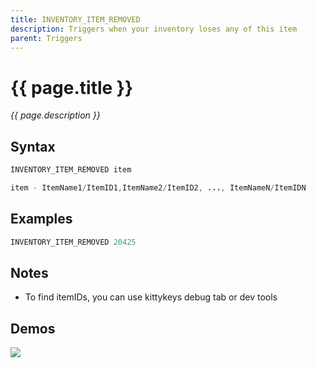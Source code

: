 ```yaml
---
title: INVENTORY_ITEM_REMOVED
description: Triggers when your inventory loses any of this item
parent: Triggers
---
```


# {{ page.title }}

_{{ page.description }}_

## Syntax

```java
INVENTORY_ITEM_REMOVED item 

item - ItemName1/ItemID1,ItemName2/ItemID2, ..., ItemNameN/ItemIDN
```

## Examples

```java
INVENTORY_ITEM_REMOVED 20425
```

## Notes

- To find itemIDs, you can use kittykeys debug tab or dev tools

## Demos

![](https://i.imgur.com/ZS1sqan.gif)

